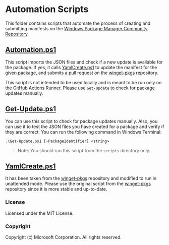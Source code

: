 # Automation Scripts

This folder contains scripts that automate the process of creating and submitting manifests on the [Windows Package Manager Community Repository](https://github.com/microsoft/winget-pkgs).

## [Automation.ps1](./Automation.ps1)

This script imports the JSON files and check if a new update is available for the package. If yes, it calls [YamlCreate.ps1](./YamlCreate.ps1) to update the manifest for the given package, and submits a pull request on the [winget-pkgs](https://github.com/microsoft/winget-pkgs) repository.

This script is not intended to be used locally and is meant to be run only on the GitHub Actions Runner. Please use [`Get-Update`](./Get-Update.ps1) to check for package updates manually. 

## [Get-Update.ps1](./Get-Update.ps1)

You can use this script to check for package updates manually. Also, you can use it to test the JSON files you have created for a package and verify if they are correct. You can run the following command in Windows Terminal:

```pwsh
.\Get-Update.ps1 [-PackageIdentifier] <string>
```

> Note: You should run this script from the `scripts` directory only.

## [YamlCreate.ps1](./YamlCreate.ps1)

It has been taken from the [winget-pkgs](https://github.com/microsoft/winget-pkgs) repository and modified to run in unattended mode. Please use the original script from the [winget-pkgs](https://github.com/microsoft/winget-pkgs) repository since it is more stable and up-to-date.

### License

Licensed under the MIT License.

### Copyright

Copyright (c) Microsoft Corporation. All rights reserved.
